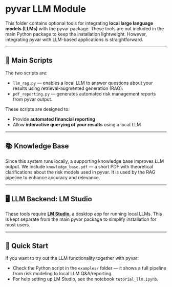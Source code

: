 # pyvar LLM Module

This folder contains optional tools for integrating **local large language models (LLMs)** with the pyvar package. These tools are not included in the main Python package to keep the installation lightweight. However, integrating pyvar with LLM-based applications is straightforward.

---

## 🔧 Main Scripts

The two scripts are:
- `llm_rag.py` — enables a local LLM to answer questions about your results using retrieval-augmented generation (RAG).
- `pdf_reporting.py` — generates automated risk management reports from pyvar output.

These scripts are designed to:
- Provide **automated financial reporting**
- Allow **interactive querying of your results** using a local LLM

---

## 📚 Knowledge Base

Since this system runs locally, a supporting knowledge base improves LLM output. We include `knowledge_base.pdf` — a short PDF with theoretical clarifications about the risk models used in pyvar. It is used by the RAG pipeline to enhance accuracy and relevance.

---

## 🖥️ LLM Backend: LM Studio

These tools require **[LM Studio](https://lmstudio.ai/)**, a desktop app for running local LLMs. This is kept separate from the main pyvar package to simplify installation for most users.

---

## 🚀 Quick Start

If you want to try out the LLM functionality together with pyvar:

- Check the Python script in the `examples/` folder — it shows a full pipeline from risk modeling to local LLM Q&A/reporting.
- For help setting up LM Studio, see the notebook `tutorial_llm.ipynb`.
